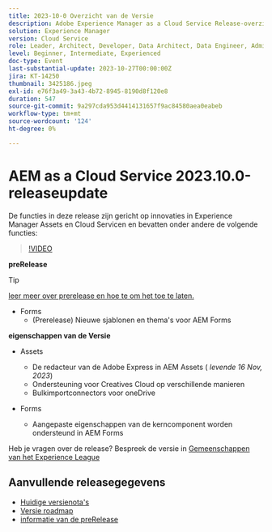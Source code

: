 ```yaml
---
title: 2023-10-0 Overzicht van de Versie
description: Adobe Experience Manager as a Cloud Service Release-overzicht Video 2023.10.0
solution: Experience Manager
version: Cloud Service
role: Leader, Architect, Developer, Data Architect, Data Engineer, Admin, User
level: Beginner, Intermediate, Experienced
doc-type: Event
last-substantial-update: 2023-10-27T00:00:00Z
jira: KT-14250
thumbnail: 3425186.jpeg
exl-id: e76f3a49-3a43-4b72-8945-8190d8f120e8
duration: 547
source-git-commit: 9a297cda953d4414131657f9ac84580aea0eabeb
workflow-type: tm+mt
source-wordcount: '124'
ht-degree: 0%

---
```


# AEM as a Cloud Service 2023.10.0-releaseupdate

De functies in deze release zijn gericht op innovaties in Experience Manager Assets en Cloud Servicen en bevatten onder andere de volgende functies:

>[!VIDEO](https://video.tv.adobe.com/v/3425186/?learn=on)

**preRelease**

>[!TIP]
>
>[ leer meer over prerelease en hoe te om het toe te laten.](https://experienceleague.adobe.com/docs/experience-manager-cloud-service/content/release-notes/prerelease.html)

* Forms
   * (Prerelease) Nieuwe sjablonen en thema&#39;s voor AEM Forms

**eigenschappen van de Versie**

* Assets
   * De redacteur van de Adobe Express in AEM Assets ( *levende 16 Nov, 2023*)
   * Ondersteuning voor Creatives Cloud op verschillende manieren
   * Bulkimportconnectors voor oneDrive

* Forms
   * Aangepaste eigenschappen van de kerncomponent worden ondersteund in AEM Forms

Heb je vragen over de release?  Bespreek de versie in [ Gemeenschappen van het Experience League ](https://adobe.ly/474hr8v)

## Aanvullende releasegegevens

* [ Huidige versienota&#39;s ](https://experienceleague.adobe.com/docs/experience-manager-cloud-service/content/release-notes/home.html)
* [ Versie roadmap ](https://experienceleague.adobe.com/docs/experience-manager-release-information/aem-release-updates/update-releases-roadmap.html)
* [ informatie van de preRelease ](https://experienceleague.adobe.com/docs/experience-manager-cloud-service/content/release-notes/prerelease.html)
